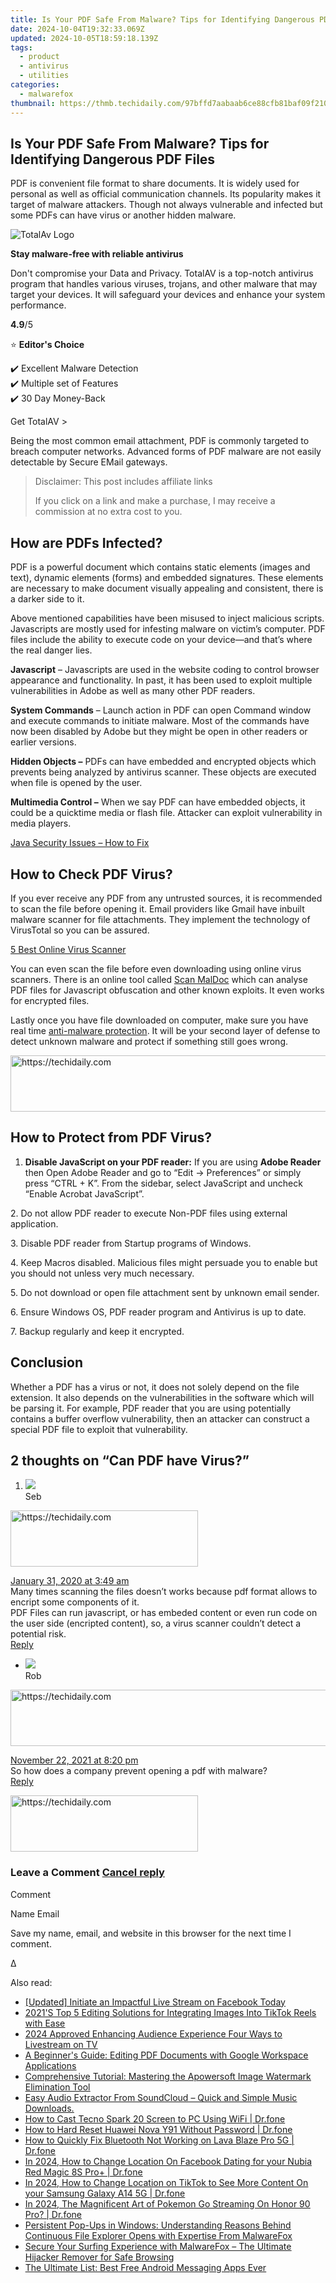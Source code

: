```yaml
---
title: Is Your PDF Safe From Malware? Tips for Identifying Dangerous PDF Files
date: 2024-10-04T19:32:33.069Z
updated: 2024-10-05T18:59:18.139Z
tags:
  - product
  - antivirus
  - utilities
categories:
  - malwarefox
thumbnail: https://thmb.techidaily.com/97bffd7aabaab6ce88cfb81baf09f210aa957590abbc17524d40c38c29898fc2.jpg
---
```


## Is Your PDF Safe From Malware? Tips for Identifying Dangerous PDF Files

PDF is convenient file format to share documents. It is widely used for personal as well as official communication channels. Its popularity makes it target of malware attackers. Though not always vulnerable and infected but some PDFs can have virus or another hidden malware.

![TotalAv Logo](https://www.malwarefox.com/wp-content/uploads/2024/02/totalav-svg.webp "totalav-svg")

**Stay malware-free with reliable antivirus**

Don't compromise your Data and Privacy. TotalAV is a top-notch antivirus program that handles various viruses, trojans, and other malware that may target your devices. It will safeguard your devices and enhance your system performance.

**4.9**/5

⭐ **Editor's Choice**

✔️ Excellent Malware Detection  
✔️ Multiple set of Features  
✔️ 30 Day Money-Back

[](https://tools.techidaily.com/malwarefox/products/) Get TotalAV > 

Being the most common email attachment, PDF is commonly targeted to breach computer networks. Advanced forms of PDF malware are not easily detectable by Secure EMail gateways.

>  Disclaimer: This post includes affiliate links
>
>  If you click on a link and make a purchase, I may receive a commission at no extra cost to you.
>

## How are PDFs Infected?

PDF is a powerful document which contains static elements (images and text), dynamic elements (forms) and embedded signatures. These elements are necessary to make document visually appealing and consistent, there is a darker side to it.

Above mentioned capabilities have been misused to inject malicious scripts. Javascripts are mostly used for infesting malware on victim’s computer. PDF files include the ability to execute code on your device—and that’s where the real danger lies.

**Javascript** – Javascripts are used in the website coding to control browser appearance and functionality. In past, it has been used to exploit multiple vulnerabilities in Adobe as well as many other PDF readers.

**System Commands** – Launch action in PDF can open Command window and execute commands to initiate malware. Most of the commands have now been disabled by Adobe but they might be open in other readers or earlier versions.

**Hidden Objects –** PDFs can have embedded and encrypted objects which prevents being analyzed by antivirus scanner. These objects are executed when file is opened by the user.

**Multimedia Control –** When we say PDF can have embedded objects, it could be a quicktime media or flash file. Attacker can exploit vulnerability in media players.

[Java Security Issues – How to Fix](https://tools.techidaily.com/malwarefox/products/)

## How to Check PDF Virus?

If you ever receive any PDF from any untrusted sources, it is recommended to scan the file before opening it. Email providers like Gmail have inbuilt malware scanner for file attachments. They implement the technology of VirusTotal so you can be assured.

[5 Best Online Virus Scanner](https://tools.techidaily.com/malwarefox/products/)

You can even scan the file before even downloading using online virus scanners. There is an online tool called [Scan MalDoc](https://scan.tylabs.com/) which can analyse PDF files for Javascript obfuscation and other known exploits. It even works for encrypted files.

Lastly once you have file downloaded on computer, make sure you have real time [anti-malware protection](https://tools.techidaily.com/malwarefox/products/). It will be your second layer of defense to detect unknown malware and protect if something still goes wrong.

<!-- affiliate ads begin -->
<a href="https://appsumo.8odi.net/c/5597632/2151858/7443" target="_top" id="2151858">
  <img src="//a.impactradius-go.com/display-ad/7443-2151858" border="0" alt="https://techidaily.com" width="600" height="90"/>
</a>
<img height="0" width="0" src="https://appsumo.8odi.net/i/5597632/2151858/7443" style="position:absolute;visibility:hidden;" border="0" />
<!-- affiliate ads end -->

## How to Protect from PDF Virus?

1. **Disable JavaScript on your PDF reader:** If you are using **Adobe Reader** then Open Adobe Reader and go to “Edit -> Preferences” or simply press “CTRL + K”. From the sidebar, select JavaScript and uncheck “Enable Acrobat JavaScript”.

2\. Do not allow PDF reader to execute Non-PDF files using external application.

3\. Disable PDF reader from Startup programs of Windows.

4\. Keep Macros disabled. Malicious files might persuade you to enable but you should not unless very much necessary.

5\. Do not download or open file attachment sent by unknown email sender.

6\. Ensure Windows OS, PDF reader program and Antivirus is up to date.

7\. Backup regularly and keep it encrypted.

## Conclusion

Whether a PDF has a virus or not, it does not solely depend on the file extension. It also depends on the vulnerabilities in the software which will be parsing it. For example, PDF reader that you are using potentially contains a buffer overflow vulnerability, then an attacker can construct a special PDF file to exploit that vulnerability.

## 2 thoughts on “Can PDF have Virus?”

1. ![](https://secure.gravatar.com/avatar/c0b7f1887f7d49474b713ce6eb973539?s=50&d=mm&r=g)  
Seb  

<!-- affiliate ads begin -->
<a href="https://aligracehair.sjv.io/c/5597632/1915805/19272" target="_top" id="1915805">
  <img src="//a.impactradius-go.com/display-ad/19272-1915805" border="0" alt="https://techidaily.com" width="300" height="90"/>
</a>
<img height="0" width="0" src="https://aligracehair.sjv.io/i/5597632/1915805/19272" style="position:absolute;visibility:hidden;" border="0" />
<!-- affiliate ads end -->

[January 31, 2020 at 3:49 am](https://tools.techidaily.com/malwarefox/products/)  
Many times scanning the files doesn’t works because pdf format allows to encript some components of it.  
PDF Files can run javascript, or has embeded content or even run code on the user side (encripted content), so, a virus scanner couldn’t detect a potential risk.  
[Reply](https://tools.techidaily.com/malwarefox/products/)  
   * ![](https://secure.gravatar.com/avatar/18a033f661a2d4e4c0bd8384c9422d00?s=50&d=mm&r=g)  
   Rob  

<!-- affiliate ads begin -->
<a href="https://appsumo.8odi.net/c/5597632/2043594/7443" target="_top" id="2043594">
  <img src="//a.impactradius-go.com/display-ad/7443-2043594" border="0" alt="https://techidaily.com" width="728" height="90"/>
</a>
<img height="0" width="0" src="https://appsumo.8odi.net/i/5597632/2043594/7443" style="position:absolute;visibility:hidden;" border="0" />
<!-- affiliate ads end -->

   [November 22, 2021 at 8:20 pm](https://tools.techidaily.com/malwarefox/products/)  
   So how does a company prevent opening a pdf with malware?  
   [Reply](https://tools.techidaily.com/malwarefox/products/)

<!-- affiliate ads begin -->
<a href="https://aligracehair.sjv.io/c/5597632/1972693/19272" target="_top" id="1972693">
  <img src="//a.impactradius-go.com/display-ad/19272-1972693" border="0" alt="https://techidaily.com" width="300" height="90"/>
</a>
<img height="0" width="0" src="https://aligracehair.sjv.io/i/5597632/1972693/19272" style="position:absolute;visibility:hidden;" border="0" />
<!-- affiliate ads end -->

### Leave a Comment [Cancel reply](https://tools.techidaily.com/malwarefox/products/)

Comment

Name Email 

Save my name, email, and website in this browser for the next time I comment.

Δ

<ins class="adsbygoogle"
     style="display:block"
     data-ad-format="autorelaxed"
     data-ad-client="ca-pub-7571918770474297"
     data-ad-slot="1223367746"></ins>

<ins class="adsbygoogle"
     style="display:block"
     data-ad-client="ca-pub-7571918770474297"
     data-ad-slot="8358498916"
     data-ad-format="auto"
     data-full-width-responsive="true"></ins>

<span class="atpl-alsoreadstyle">Also read:</span>
<div><ul>
<li><a href="https://facebook-video-content.techidaily.com/updated-initiate-an-impactful-live-stream-on-facebook-today/"><u>[Updated] Initiate an Impactful Live Stream on Facebook Today</u></a></li>
<li><a href="https://win-rankings.techidaily.com/2021s-top-5-editing-solutions-for-integrating-images-into-tiktok-reels-with-ease/"><u>2021'S Top 5 Editing Solutions for Integrating Images Into TikTok Reels with Ease</u></a></li>
<li><a href="https://facebook-videos.techidaily.com/2024-approved-enhancing-audience-experience-four-ways-to-livestream-on-tv/"><u>2024 Approved Enhancing Audience Experience Four Ways to Livestream on TV</u></a></li>
<li><a href="https://win-rankings.techidaily.com/a-beginners-guide-editing-pdf-documents-with-google-workspace-applications/"><u>A Beginner's Guide: Editing PDF Documents with Google Workspace Applications</u></a></li>
<li><a href="https://win-rankings.techidaily.com/comprehensive-tutorial-mastering-the-apowersoft-image-watermark-elimination-tool/"><u>Comprehensive Tutorial: Mastering the Apowersoft Image Watermark Elimination Tool</u></a></li>
<li><a href="https://win-rankings.techidaily.com/easy-audio-extractor-from-soundcloud-quick-and-simple-music-downloads/"><u>Easy Audio Extractor From SoundCloud – Quick and Simple Music Downloads.</u></a></li>
<li><a href="https://screen-mirror.techidaily.com/how-to-cast-tecno-spark-20-screen-to-pc-using-wifi-drfone-by-drfone-android/"><u>How to Cast Tecno Spark 20 Screen to PC Using WiFi | Dr.fone</u></a></li>
<li><a href="https://techidaily.com/how-to-hard-reset-huawei-nova-y91-without-password-drfone-by-drfone-reset-android-reset-android/"><u>How to Hard Reset Huawei Nova Y91 Without Password | Dr.fone</u></a></li>
<li><a href="https://fix-guide.techidaily.com/how-to-quickly-fix-bluetooth-not-working-on-lava-blaze-pro-5g-drfone-by-drfone-fix-android-problems-fix-android-problems/"><u>How to Quickly Fix Bluetooth Not Working on Lava Blaze Pro 5G | Dr.fone</u></a></li>
<li><a href="https://location-social.techidaily.com/in-2024-how-to-change-location-on-facebook-dating-for-your-nubia-red-magic-8s-proplus-drfone-by-drfone-virtual-android/"><u>In 2024, How to Change Location On Facebook Dating for your Nubia Red Magic 8S Pro+ | Dr.fone</u></a></li>
<li><a href="https://location-social.techidaily.com/in-2024-how-to-change-location-on-tiktok-to-see-more-content-on-your-samsung-galaxy-a14-5g-drfone-by-drfone-virtual-android/"><u>In 2024, How to Change Location on TikTok to See More Content On your Samsung Galaxy A14 5G | Dr.fone</u></a></li>
<li><a href="https://pokemon-go-android.techidaily.com/in-2024-the-magnificent-art-of-pokemon-go-streaming-on-honor-90-pro-drfone-by-drfone-virtual-android/"><u>In 2024, The Magnificent Art of Pokemon Go Streaming On Honor 90 Pro? | Dr.fone</u></a></li>
<li><a href="https://win-rankings.techidaily.com/persistent-pop-ups-in-windows-understanding-reasons-behind-continuous-file-explorer-opens-with-expertise-from-malwarefox/"><u>Persistent Pop-Ups in Windows: Understanding Reasons Behind Continuous File Explorer Opens with Expertise From MalwareFox</u></a></li>
<li><a href="https://win-rankings.techidaily.com/secure-your-surfing-experience-with-malwarefox-the-ultimate-hijacker-remover-for-safe-browsing/"><u>Secure Your Surfing Experience with MalwareFox – The Ultimate Hijacker Remover for Safe Browsing</u></a></li>
<li><a href="https://win-rankings.techidaily.com/the-ultimate-list-best-free-android-messaging-apps-ever/"><u>The Ultimate List: Best Free Android Messaging Apps Ever</u></a></li>
</ul></div>

